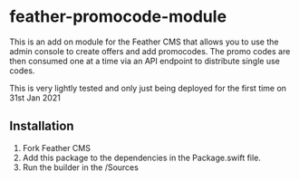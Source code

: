 # feather-promocode-module

This is an add on module for the Feather CMS that allows you to use the admin console to create offers and add promocodes. The promo codes are then consumed one at a time via an API endpoint to distribute single use codes.

This is very lightly tested and only just being deployed for the first time on 31st Jan 2021

## Installation

1) Fork Feather CMS
2) Add this package to the dependencies in the Package.swift file.
3) Run the builder in the /Sources
